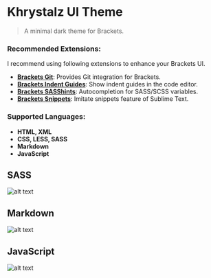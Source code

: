 Khrystalz UI Theme
==============================================

> A minimal dark theme for Brackets.


### Recommended Extensions:
I recommend using following extensions to enhance your Brackets UI.

- [**Brackets Git**](https://github.com/zaggino/brackets-git): Provides Git integration for Brackets.
- [**Brackets Indent Guides**](https://github.com/lkcampbell/brackets-indent-guides): Show indent guides in the code editor.
- [**Brackets SASShints**](https://github.com/konstantinkobs/brackets-SASShints): Autocompletion for SASS/SCSS variables.
- [**Brackets Snippets**](https://github.com/chuyik/brackets-snippets): Imitate snippets feature of Sublime Text.

### Supported Languages:
- **HTML, XML**
- **CSS, LESS, SASS**
- **Markdown**
- **JavaScript**

## SASS
![alt text](https://raw.githubusercontent.com/khrystalz/khrystalz-ui/master/screenshots/sass.jpg "Khrystalz UI Theme SASS")

## Markdown
![alt text](https://raw.githubusercontent.com/khrystalz/khrystalz-ui/master/screenshots/markdown.jpg "Khrystalz UI Theme Markdown")

## JavaScript
![alt text](https://raw.githubusercontent.com/khrystalz/khrystalz-ui/master/screenshots/javascript.jpg "Khrystalz UI Theme JavaScript")

